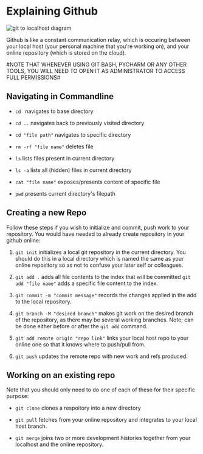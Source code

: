 # Explaining Github

![git to localhost diagram](https://user-images.githubusercontent.com/47668244/182137295-2df6d969-24ac-435a-9a2f-03423c07094f.png)

Github is like a constant communication relay, which is occuring between your local host (your personal machine that you're working on), and your online repository (which is stored on the cloud).

#NOTE THAT WHENEVER USING GIT BASH, PYCHARM OR ANY OTHER TOOLS, YOU WILL NEED TO OPEN IT AS ADMINISTRATOR TO ACCESS FULL PERMISSIONS#

## Navigating in Commandline

- `cd ` navigates to base directory

- `cd ..` navigates back to previously visited directory

- `cd "file path"` navigates to specific directory

- `rm -rf "file name"` deletes file

- `ls` lists files present in current directory

- `ls -a` lists all (hidden) files in current directory

- `cat "file name"` exposes/presents content of specific file

- `pwd` presents current directory's filepath

## Creating a new Repo
Follow these steps if you wish to initialize and commit, push work to your repository. You would have needed to already create repository in your github online:

1. `git init` initializes a local git repository in the current directory. You should do this in a local directory which is named the same as your online repository so as not to confuse your later self or colleagues.

2. `git add .` adds all file contents to the index that will be committed `git add "file name"` adds a specific file content to the index.

3. `git commit -m "commit message"` records the changes applied in the add to the local repository.

4. `git branch -M "desired branch"` makes git work on the desired branch of the repository, as there may be several working branches. Note; can be done either before or after the `git add` command.

5. `git add remote origin "repo link"` links your local host repo to your online one so that it knows where to push/pull from.

6. `git push` updates the remote repo with new work and refs produced.

## Working on an existing repo
Note that you should only need to do one of each of these for their specific purpose: 

- `git clone` clones a respoitory into a new directory

- `git pull` fetches from your online repository and integrates to your local host branch.

- `git merge` joins two or more development histories together from your localhost and the online repository.
